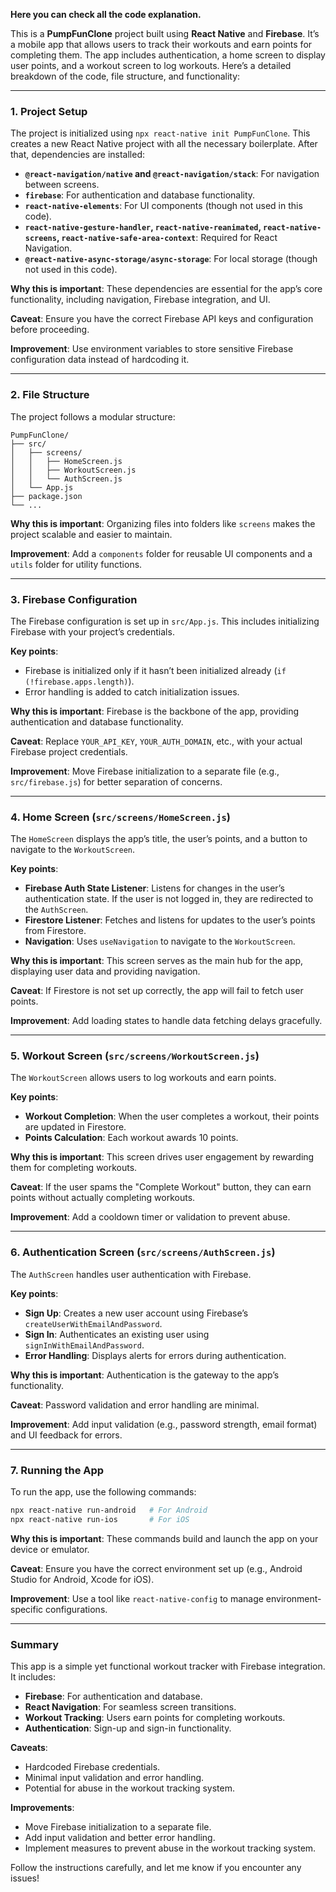 **Here you can check all the code explanation.**

This is a **PumpFunClone** project built using **React Native** and **Firebase**. It’s a mobile app that allows users to track their workouts and earn points for completing them. The app includes authentication, a home screen to display user points, and a workout screen to log workouts. Here’s a detailed breakdown of the code, file structure, and functionality:

---

### **1. Project Setup**
The project is initialized using `npx react-native init PumpFunClone`. This creates a new React Native project with all the necessary boilerplate. After that, dependencies are installed:

- **`@react-navigation/native` and `@react-navigation/stack`**: For navigation between screens.
- **`firebase`**: For authentication and database functionality.
- **`react-native-elements`**: For UI components (though not used in this code).
- **`react-native-gesture-handler`, `react-native-reanimated`, `react-native-screens`, `react-native-safe-area-context`**: Required for React Navigation.
- **`@react-native-async-storage/async-storage`**: For local storage (though not used in this code).

**Why this is important**: These dependencies are essential for the app’s core functionality, including navigation, Firebase integration, and UI.

**Caveat**: Ensure you have the correct Firebase API keys and configuration before proceeding.

**Improvement**: Use environment variables to store sensitive Firebase configuration data instead of hardcoding it.

---

### **2. File Structure**
The project follows a modular structure:

```
PumpFunClone/
├── src/
│   ├── screens/
│   │   ├── HomeScreen.js
│   │   ├── WorkoutScreen.js
│   │   └── AuthScreen.js
│   └── App.js
├── package.json
└── ...
```

**Why this is important**: Organizing files into folders like `screens` makes the project scalable and easier to maintain.

**Improvement**: Add a `components` folder for reusable UI components and a `utils` folder for utility functions.

---

### **3. Firebase Configuration**
The Firebase configuration is set up in `src/App.js`. This includes initializing Firebase with your project’s credentials.

**Key points**:
- Firebase is initialized only if it hasn’t been initialized already (`if (!firebase.apps.length)`).
- Error handling is added to catch initialization issues.

**Why this is important**: Firebase is the backbone of the app, providing authentication and database functionality.

**Caveat**: Replace `YOUR_API_KEY`, `YOUR_AUTH_DOMAIN`, etc., with your actual Firebase project credentials.

**Improvement**: Move Firebase initialization to a separate file (e.g., `src/firebase.js`) for better separation of concerns.

---

### **4. Home Screen (`src/screens/HomeScreen.js`)**
The `HomeScreen` displays the app’s title, the user’s points, and a button to navigate to the `WorkoutScreen`.

**Key points**:
- **Firebase Auth State Listener**: Listens for changes in the user’s authentication state. If the user is not logged in, they are redirected to the `AuthScreen`.
- **Firestore Listener**: Fetches and listens for updates to the user’s points from Firestore.
- **Navigation**: Uses `useNavigation` to navigate to the `WorkoutScreen`.

**Why this is important**: This screen serves as the main hub for the app, displaying user data and providing navigation.

**Caveat**: If Firestore is not set up correctly, the app will fail to fetch user points.

**Improvement**: Add loading states to handle data fetching delays gracefully.

---

### **5. Workout Screen (`src/screens/WorkoutScreen.js`)**
The `WorkoutScreen` allows users to log workouts and earn points.

**Key points**:
- **Workout Completion**: When the user completes a workout, their points are updated in Firestore.
- **Points Calculation**: Each workout awards 10 points.

**Why this is important**: This screen drives user engagement by rewarding them for completing workouts.

**Caveat**: If the user spams the "Complete Workout" button, they can earn points without actually completing workouts.

**Improvement**: Add a cooldown timer or validation to prevent abuse.

---

### **6. Authentication Screen (`src/screens/AuthScreen.js`)**
The `AuthScreen` handles user authentication with Firebase.

**Key points**:
- **Sign Up**: Creates a new user account using Firebase’s `createUserWithEmailAndPassword`.
- **Sign In**: Authenticates an existing user using `signInWithEmailAndPassword`.
- **Error Handling**: Displays alerts for errors during authentication.

**Why this is important**: Authentication is the gateway to the app’s functionality.

**Caveat**: Password validation and error handling are minimal.

**Improvement**: Add input validation (e.g., password strength, email format) and UI feedback for errors.

---

### **7. Running the App**
To run the app, use the following commands:

```bash
npx react-native run-android   # For Android
npx react-native run-ios       # For iOS
```

**Why this is important**: These commands build and launch the app on your device or emulator.

**Caveat**: Ensure you have the correct environment set up (e.g., Android Studio for Android, Xcode for iOS).

**Improvement**: Use a tool like `react-native-config` to manage environment-specific configurations.

---

### **Summary**
This app is a simple yet functional workout tracker with Firebase integration. It includes:
- **Firebase**: For authentication and database.
- **React Navigation**: For seamless screen transitions.
- **Workout Tracking**: Users earn points for completing workouts.
- **Authentication**: Sign-up and sign-in functionality.

**Caveats**:
- Hardcoded Firebase credentials.
- Minimal input validation and error handling.
- Potential for abuse in the workout tracking system.

**Improvements**:
- Move Firebase initialization to a separate file.
- Add input validation and better error handling.
- Implement measures to prevent abuse in the workout tracking system.

Follow the instructions carefully, and let me know if you encounter any issues!